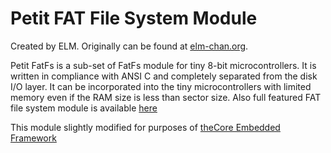 # Petit FAT File System Module

Created by ELM. Originally can be found at [elm-chan.org](http://elm-chan.org/fsw/ff/00index_p.html).

Petit FatFs is a sub-set of FatFs module for tiny 8-bit microcontrollers. 
It is written in compliance with ANSI C and completely separated from the disk I/O layer. 
It can be incorporated into the tiny microcontrollers with limited memory even if the RAM size is less than sector size. 
Also full featured FAT file system module is available [here](http://elm-chan.org/fsw/ff/00index_e.html)

This module slightly modified for purposes of [theCore Embedded Framework](https://github.com/forGGe/theCore)

